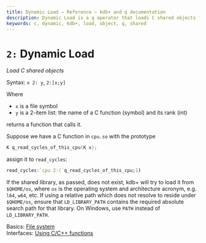 ```yaml
---
title: Dynamic Load – Reference – kdb+ and q documentation
description: Dynamic Load is a q operator that loads C shared objects for use in q programs.
keywords: c, dynamic, kdb+, load, object, q, shared
---
```

# `2:` Dynamic Load





_Load C shared objects_

Syntax: `x 2: y`, `2:[x;y]`

Where

-   `x` is a file symbol
-   `y` is a 2-item list: the name of a C function (symbol) and its rank (int)

returns a function that calls it.

Suppose we have a C function in `cpu.so` with the prototype

```C
K q_read_cycles_of_this_cpu(K x);
```

assign it to `read_cycles`:

```q
read_cycles:`cpu 2:(`q_read_cycles_of_this_cpu;1)
```

If the shared library, as passed, does not exist, kdb+ will try to load it from `$QHOME/os`, where `os` is the operating system and architecture acronym, e.g. `l64`, `w64`, etc. If using a relative path which does not resolve to reside under `$QHOME/os`, ensure that `LD_LIBRARY_PATH` contains the required absolute search path for that library. On Windows, use `PATH` instead of `LD_LIBRARY_PATH`.

<i class="far fa-hand-point-right"></i> 
Basics: [File system](../basics/files.md)  
Interfaces: [Using C/C++ functions](../interfaces/using-c-functions.md)


